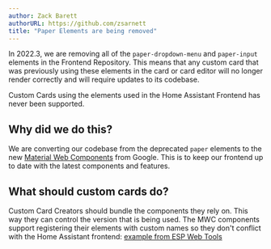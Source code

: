 ```yaml
---
author: Zack Barett
authorURL: https://github.com/zsarnett
title: "Paper Elements are being removed"
---
```


In 2022.3, we are removing all of the `paper-dropdown-menu` and `paper-input` elements in the Frontend Repository. This means that any custom card that was previously using these elements in the card or card editor will no longer render correctly and will require updates to its codebase.

Custom Cards using the elements used in the Home Assistant Frontend has never been supported.

## Why did we do this?

We are converting our codebase from the deprecated `paper` elements to the new [Material Web Components](https://github.com/material-components/material-components-web-components) from Google. This is to keep our frontend up to date with the latest components and features.

## What should custom cards do?
 
Custom Card Creators should bundle the components they rely on. This way they can control the version that is being used. The MWC components support registering their elements with custom names so they don't conflict with the Home Assistant frontend: [example from ESP Web Tools](https://github.com/esphome/esp-web-tools/blob/main/src/components/ewt-checkbox.ts)

